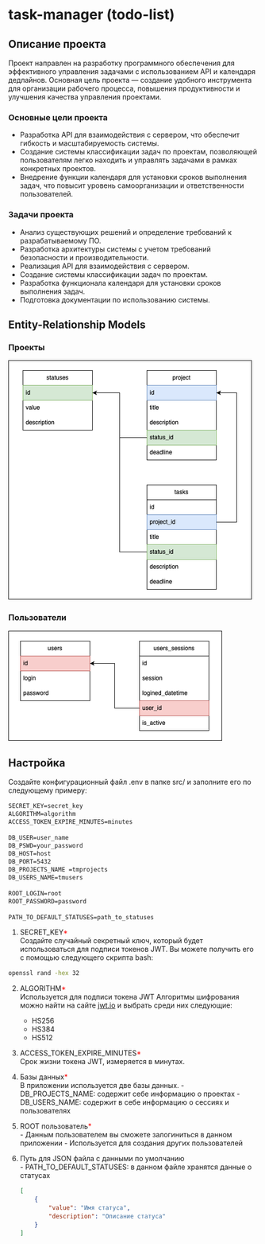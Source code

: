 # task-manager (todo-list)

## Описание проекта
Проект направлен на разработку программного обеспечения для эффективного управления задачами с использованием API и календаря дедлайнов. Основная цель проекта — создание удобного инструмента для организации рабочего процесса, повышения продуктивности и улучшения качества управления проектами.

### Основные цели проекта
* Разработка API для взаимодействия с сервером, что обеспечит гибкость и масштабируемость системы.
* Создание системы классификации задач по проектам, позволяющей пользователям легко находить и управлять задачами в рамках конкретных проектов.
* Внедрение функции календаря для установки сроков выполнения задач, что повысит уровень самоорганизации и ответственности пользователей.

### Задачи проекта
* Анализ существующих решений и определение требований к разрабатываемому ПО.
* Разработка архитектуры системы с учетом требований безопасности и производительности.
* Реализация API для взаимодействия с сервером.
* Создание системы классификации задач по проектам.
* Разработка функционала календаря для установки сроков выполнения задач.
* Подготовка документации по использованию системы.

## Entity-Relationship Models

### Проекты

![plot](./public/ER-model-projects.png)

### Пользователи

![plot](./public/ER-model-users.png)

## Настройка

   Создайте конфигурационный файл .env в папке src/ и заполните его по следующему примеру:

   ```.env
   SECRET_KEY=secret_key
   ALGORITHM=algorithm
   ACCESS_TOKEN_EXPIRE_MINUTES=minutes

   DB_USER=user_name
   DB_PSWD=your_password
   DB_HOST=host
   DB_PORT=5432
   DB_PROJECTS_NAME =tmprojects
   DB_USERS_NAME=tmusers

   ROOT_LOGIN=root
   ROOT_PASSWORD=password

   PATH_TO_DEFAULT_STATUSES=path_to_statuses
   ```


   1. SECRET_KEY<span style="color:red">*</span><br>
   Создайте случайный секретный ключ, который будет использоваться для подписи токенов JWT.
   Вы можете получить его с помощью следующего скрипта bash:
   ```bash
   openssl rand -hex 32
   ```


   2. ALGORITHM<span style="color:red">*</span><br>
   Используется для подписи токена JWT
   Алгоритмы шифрования можно найти на сайте [jwt.io](https://jwt.io/) и выбрать среди них следующие:
       - HS256
       - HS384
       - HS512


   3. ACCESS_TOKEN_EXPIRE_MINUTES<span style="color:red">*</span><br>
   Срок жизни токена JWT, измеряется в минутах.


   4. Базы данных<span style="color:red">*</span><br>
   В приложении используется две базы данных.
    - DB_PROJECTS_NAME: содержит себе информацию о проектах
    - DB_USERS_NAME: содержит в себе информацию о сессиях и пользователях


   5. ROOT пользователь<span style="color:red">*</span><br>
    - Данным пользователем вы сможете залогиниться в данном приложении
    - Используется для создания других пользователей
  

   6. Путь для JSON файла с данными по умолчанию<br>
    - PATH_TO_DEFAULT_STATUSES: в данном файле хранятся данные о статусах
        ```json
        [
            {
                "value": "Имя статуса",
                "description": "Описание статуса"
            }
        ]
        ```
